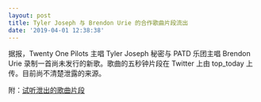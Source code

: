 ```yaml
---
layout: post
title: Tyler Joseph 与 Brendon Urie 的合作歌曲片段流出
date: '2019-04-01 12:38:38'
---
```


据报，Twenty One Pilots 主唱 Tyler Joseph 秘密与 PATD 乐团主唱 Brendon Urie 录制一首尚未发行的新歌。歌曲的五秒钟片段在 Twitter 上由 top\_today 上传。目前尚不清楚泄露的来源。

附：[试听泄出的歌曲片段](https://metapilots.cn/april-fools-day-2019/)

